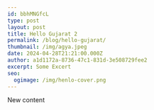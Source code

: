 ```yaml
---
id: bbhMNGfcL
type: post
layout: post
title: Hello Gujarat 2
permalink: /blog/hello-gujarat/
thumbnail: /img/agya.jpeg
date: 2024-04-28T21:21:00.000Z
author: a1d1172a-8736-47c1-831d-3e508729fee2
excerpt: Some Excert
seo:
  ogimage: /img/henlo-cover.png
---
```

New content
